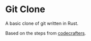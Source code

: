 # Git Clone

A basic clone of git written in Rust.

Based on the steps from [codecrafters](https://codecrafters.io/challenges/git).

